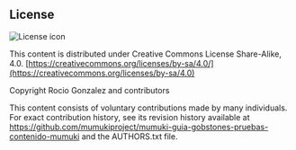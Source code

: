 ## License
![License icon](https://licensebuttons.net/l/by-sa/3.0/88x31.png)

This content is distributed under Creative Commons License Share-Alike, 4.0. [https://creativecommons.org/licenses/by-sa/4.0/](https://creativecommons.org/licenses/by-sa/4.0)

Copyright Rocio Gonzalez and contributors

This content consists of voluntary contributions made by many
individuals. For exact contribution history, see its revision history
available at https://github.com/mumukiproject/mumuki-guia-gobstones-pruebas-contenido-mumuki and the AUTHORS.txt file.

